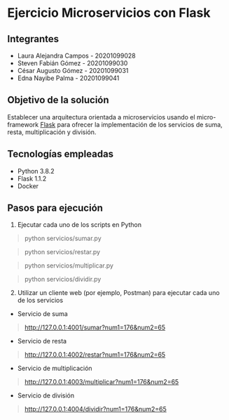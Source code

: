 # Ejercicio Microservicios con Flask

## Integrantes
* Laura Alejandra Campos - 20201099028
* Steven Fabián Gómez - 20201099030
* César Augusto Gómez - 20201099031
* Edna Nayibe Palma - 20201099041

## Objetivo de la solución
Establecer una arquitectura orientada a microservicios usando el micro-framework [Flask](https://flask.palletsprojects.com/en/1.1.x/) para ofrecer la implementación de los servicios de suma, resta, multiplicación y división.

## Tecnologías empleadas
* Python 3.8.2
* Flask 1.1.2
* Docker

## Pasos para ejecución
1. Ejecutar cada uno de los scripts en Python
> python servicios/sumar.py

> python servicios/restar.py

> python servicios/multiplicar.py

> python servicios/dividir.py

2. Utilizar un cliente web (por ejemplo, Postman) para ejecutar cada uno de los servicios

* Servicio de suma
> http://127.0.0.1:4001/sumar?num1=176&num2=65
* Servicio de resta
> http://127.0.0.1:4002/restar?num1=176&num2=65
* Servicio de multiplicación
> http://127.0.0.1:4003/multiplicar?num1=176&num2=65
* Servicio de división
> http://127.0.0.1:4004/dividir?num1=176&num2=65
